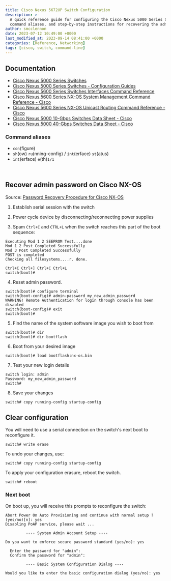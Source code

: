 ```yaml
---
title: Cisco Nexus 5672UP Switch Configuration
description: >-
  A quick reference guide for configuring the Cisco Nexus 5000 Series Switch,covering essential documentation links,
  command aliases, and step-by-step instructions for recovering the admin password and clearing the configuration.
author: smcclennon
date: 2023-07-12 10:49:00 +0000
last_modified_at: 2023-09-14 08:41:00 +0000
categories: [Reference, Networking]
tags: [cisco, switch, command-line]
---
```


## Documentation

- [Cisco Nexus 5000 Series Switches](https://www.cisco.com/c/en/us/support/switches/nexus-5000-series-switches/series.html)
- [Cisco Nexus 5000 Series Switches - Configuration Guides](https://www.cisco.com/c/en/us/support/switches/nexus-5000-series-switches/products-installation-and-configuration-guides-list.html)
- [Cisco Nexus 5600 Series Switches Interfaces Command Reference](https://www.cisco.com/c/en/us/td/docs/switches/datacenter/nexus5600/sw/interfaces/command/cisco_nexus5600_interfaces_command_ref.html)
- [Cisco Nexus 5600 Series NX-OS System Management Command Reference - Cisco](https://www.cisco.com/c/en/us/td/docs/switches/datacenter/nexus5600/sw/system_management/command/cisco_nexus5600_system_management_command_ref.html)
- [Cisco Nexus 5600 Series NX-OS Unicast Routing Command Reference - Cisco](https://www.cisco.com/c/en/us/td/docs/switches/datacenter/nexus5600/sw/command/reference/unicast/7x/n5600-ucast-cmd.html)
- [Cisco Nexus 5000 10-Gbps Switches Data Sheet - Cisco](https://www.cisco.com/c/en/us/products/collateral/switches/nexus-5000-series-switches/datasheet-c78-730760.html)
- [Cisco Nexus 5000 40-Gbps Switches Data Sheet - Cisco](https://www.cisco.com/c/en/us/products/collateral/switches/nexus-5000-series-switches/data_sheet_c78-618603.html)

### Command aliases
- `con`(figure)
- `sh`(ow) `ru`(nning-config) / `int`(erface) `st`(atus)
- `int`(erface) `e`(th)`1/1`

<br>

## Recover admin password on Cisco NX-OS

Source: [Password Recovery Procedure for Cisco NX-OS](https://www.cisco.com/c/en/us/td/docs/switches/datacenter/sw/password_recovery/b_nx_os_pwr/nx_os_pw.html)

1. Establish serial session with the switch
  
2. Power cycle device by disconnecting/reconnecting power supplies
  
3. Spam `Ctrl+C` and `CTRL+L` when the switch reaches this part of the boot sequence:
  

```
Executing Mod 1 2 SEEPROM Test....done
Mod 1 2 Post Completed Successfully
Mod 3 Post Completed Successfully
POST is completed
Checking all filesystems....r. done.

Ctrl+C Ctrl+] Ctrl+C Ctrl+L
switch(boot)#
```

4. Reset admin password.
  

```
switch(boot)# configure terminal
switch(boot-config)# admin-password my_new_admin_password
WARNING! Remote Authentication for login through console has been
disabled
switch(boot-config)# exit
switch(boot)# 
```

5. Find the name of the system software image you wish to boot from
  

```
switch(boot)# dir
switch(boot)# dir bootflash
```

6. Boot from your desired image
  

```
switch(boot)# load bootflash:nx-os.bin
```

7. Test your new login details
  

```
switch login: admin
Password: my_new_admin_password
switch#
```

8. Save your changes
  

```
switch# copy running-config startup-config
```

## Clear configuration

You will need to use a serial connection on the switch's next boot to reconfigure it.

```
switch# write erase
```

To undo your changes, use:

```
switch# copy running-config startup-config
```

To apply your configuration erasure, reboot the switch.

```
switch# reboot
```

### Next boot

On boot up, you will receive this prompts to reconfigure the switch:

```
Abort Power On Auto Provisioning and continue with normal setup ?(yes/no)[n]: yes
Disabling PoAP service, please wait ...

         ---- System Admin Account Setup ----

Do you want to enforce secure password standard (yes/no): yes

  Enter the password for "admin": 
  Confirm the password for "admin": 

         ---- Basic System Configuration Dialog ----

Would you like to enter the basic configuration dialog (yes/no): yes
```
